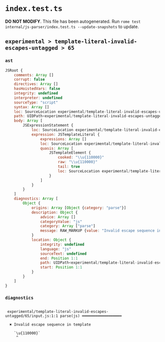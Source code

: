 # `index.test.ts`

**DO NOT MODIFY**. This file has been autogenerated. Run `rome test internal/js-parser/index.test.ts --update-snapshots` to update.

## `experimental > template-literal-invalid-escapes-untagged > 65`

### `ast`

```javascript
JSRoot {
	comments: Array []
	corrupt: false
	directives: Array []
	hasHoistedVars: false
	integrity: undefined
	interpreter: undefined
	sourceType: "script"
	syntax: Array []
	loc: SourceLocation experimental/template-literal-invalid-escapes-untagged/65/input.js 1:0-1:12
	path: UIDPath<experimental/template-literal-invalid-escapes-untagged/65/input.js>
	body: Array [
		JSExpressionStatement {
			loc: SourceLocation experimental/template-literal-invalid-escapes-untagged/65/input.js 1:0-1:12
			expression: JSTemplateLiteral {
				expressions: Array []
				loc: SourceLocation experimental/template-literal-invalid-escapes-untagged/65/input.js 1:0-1:12
				quasis: Array [
					JSTemplateElement {
						cooked: "\\u{110000}"
						raw: "\\u{110000}"
						tail: true
						loc: SourceLocation experimental/template-literal-invalid-escapes-untagged/65/input.js 1:1-1:11
					}
				]
			}
		}
	]
	diagnostics: Array [
		Object {
			origins: Array [Object {category: "parse"}]
			description: Object {
				advice: Array []
				categoryValue: "js"
				category: Array ["parse"]
				message: RAW_MARKUP {value: "Invalid escape sequence in template"}
			}
			location: Object {
				integrity: undefined
				language: "js"
				sourceText: undefined
				end: Position 1:1
				path: UIDPath<experimental/template-literal-invalid-escapes-untagged/65/input.js>
				start: Position 1:1
			}
		}
	]
}
```

### `diagnostics`

```

 experimental/template-literal-invalid-escapes-untagged/65/input.js:1:1 parse(js) ━━━━━━━━━━━━━━━━━━

  ✖ Invalid escape sequence in template

    `\u{110000}`
     ^


```
